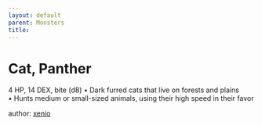 ```yaml
---
layout: default
parent: Monsters 
title: 
--- 
```

# Cat, Panther
4 HP, 14 DEX, bite (d8)
• Dark furred cats that live on forests and plains  
• Hunts medium or small-sized animals, using their high speed in their favor  





author: [xenio](https://xenioinabottle.blogspot.com/2021/02/classic-monsters-for-cairnito-part-1.html) 


